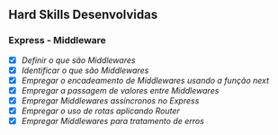 ## Hard Skills Desenvolvidas

### Express - Middleware

- [X] _Definir o que são Middlewares_
- [X] _Identificar o que são Middlewares_
- [X] _Empregar o encadeamento de Middlewares usando a função next_
- [X] _Empregar a passagem de valores entre Middlewares_
- [X] _Empregar Middlewares assíncronos no Express_
- [X] _Empregar o uso de rotas aplicando Router_
- [X] _Empregar Middlewares para tratamento de erros_
